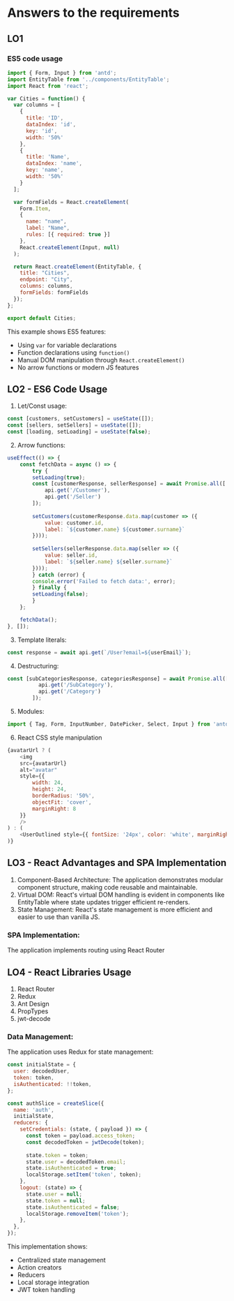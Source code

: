 # Answers to the requirements

## LO1

### ES5 code usage
```js
import { Form, Input } from 'antd';
import EntityTable from '../components/EntityTable';
import React from 'react';

var Cities = function() {
  var columns = [
    {
      title: 'ID',
      dataIndex: 'id',
      key: 'id',
      width: '50%'
    },
    {
      title: 'Name',
      dataIndex: 'name',
      key: 'name',
      width: '50%'
    }
  ];

  var formFields = React.createElement(
    Form.Item,
    {
      name: "name",
      label: "Name",
      rules: [{ required: true }]
    },
    React.createElement(Input, null)
  );

  return React.createElement(EntityTable, {
    title: "Cities",
    endpoint: "City",
    columns: columns,
    formFields: formFields
  });
};

export default Cities;
```
This example shows ES5 features:
- Using `var` for variable declarations
- Function declarations using `function()`
- Manual DOM manipulation through `React.createElement()`
- No arrow functions or modern JS features

## LO2 - ES6 Code Usage
1. Let/Const usage:
```js
const [customers, setCustomers] = useState([]);
const [sellers, setSellers] = useState([]);
const [loading, setLoading] = useState(false);
```

2. Arrow functions:
```js
useEffect(() => {
    const fetchData = async () => {
        try {
        setLoading(true);
        const [customerResponse, sellerResponse] = await Promise.all([
            api.get('/Customer'),
            api.get('/Seller')
        ]);
        
        setCustomers(customerResponse.data.map(customer => ({
            value: customer.id,
            label: `${customer.name} ${customer.surname}`
        })));
        
        setSellers(sellerResponse.data.map(seller => ({
            value: seller.id,
            label: `${seller.name} ${seller.surname}`
        })));
        } catch (error) {
        console.error('Failed to fetch data:', error);
        } finally {
        setLoading(false);
        }
    };

    fetchData();
}, []);
```

3. Template literals:
```js
const response = await api.get(`/User?email=${userEmail}`);
```

4. Destructuring:
```js
const [subCategoriesResponse, categoriesResponse] = await Promise.all([
          api.get('/SubCategory'),
          api.get('/Category')
        ]);
```

5. Modules:
```js
import { Tag, Form, InputNumber, DatePicker, Select, Input } from 'antd';
```

6. React CSS style manipulation
```js
{avatarUrl ? (
    <img
    src={avatarUrl}
    alt="avatar"
    style={{
        width: 24,
        height: 24,
        borderRadius: '50%',
        objectFit: 'cover',
        marginRight: 8
    }}
    />
) : (
    <UserOutlined style={{ fontSize: '24px', color: 'white', marginRight: 8 }} />
)}
```

## LO3 - React Advantages and SPA Implementation
1. Component-Based Architecture:
The application demonstrates modular component structure, making code reusable and maintainable.
2. Virtual DOM:
React's virtual DOM handling is evident in components like EntityTable where state updates trigger efficient re-renders.
3. State Management:
React's state management is more efficient and easier to use than vanilla JS.

### SPA Implementation:
The application implements routing using React Router

## LO4 - React Libraries Usage
1. React Router
2. Redux
3. Ant Design
4. PropTypes
5. jwt-decode

### Data Management:
The application uses Redux for state management:
```js
const initialState = {
  user: decodedUser,
  token: token,
  isAuthenticated: !!token,
};

const authSlice = createSlice({
  name: 'auth',
  initialState,
  reducers: {
    setCredentials: (state, { payload }) => {
      const token = payload.access_token;
      const decodedToken = jwtDecode(token);
      
      state.token = token;
      state.user = decodedToken.email;
      state.isAuthenticated = true;
      localStorage.setItem('token', token);
    },
    logout: (state) => {
      state.user = null;
      state.token = null;
      state.isAuthenticated = false;
      localStorage.removeItem('token');
    },
  },
});
```

This implementation shows:
- Centralized state management
- Action creators
- Reducers
- Local storage integration
- JWT token handling